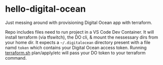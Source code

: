 # hello-digital-ocean

Just messing around with provisioning Digital Ocean app with terraform.

Repo includes files need to run project in a VS Code Dev Container. It will install terraform (via tfswitch), the DO cli, & mount the nessessary dirs from your home dir. It expects a `~/.digitalocean` directory present with a file namd `token` which contains your Digital Ocean access token. Running [terraform.sh](terraform/terraform.sh) plan/apply/etc will pass your DO token to your terraform command.

